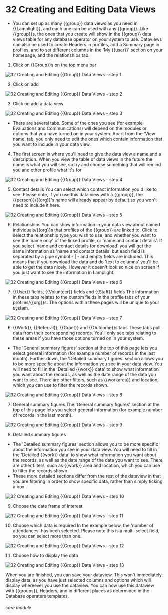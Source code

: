 # 32 Creating and Editing Data Views

- You can set up as many {{group}} data views as you need in {{Lamplight}}, and each one can be used with any {{group}}. Like {{group}}s, the ones that you create will show in the {{group}} data views table for any database operator on your system to use. Dataviews can also be used to create Headers in profiles, add a Summary page in profiles, and to set different columns in the 'My {{user}}' section on your homepage, and the relationships tab.

1. Click on {{Group}}s on the top menu bar

![32 Creating and Editing {{Group}} Data Views - step 1](32_Creating_and_Editing_List_Data_Views_im_1.png)

2. Click on add

![32 Creating and Editing {{Group}} Data Views - step 2](32_Creating_and_Editing_List_Data_Views_im_2.png)

3. Click on add a data view

![32 Creating and Editing {{Group}} Data Views - step 3](32_Creating_and_Editing_List_Data_Views_im_3.png)

- There are several tabs. Some of the ones you see (for example Evaluations and Communications) will depend on the modules or options that you have turned on in your system. Apart from the 'View name' tab, you only need to edit the ones which contain information that you want to include in your data view.
  
4. The first screen is where you&#039;ll need to give the data view a name and a description.
When you view the table of data views in the future the name is what you will see, so try and choose something that will remind you and other profile what it&#039;s for

![32 Creating and Editing {{Group}} Data Views - step 4](32_Creating_and_Editing_List_Data_Views_im_4.png)

5. Contact details
You can select which contact information you&#039;d like to see. Please note, if you use this data view with a {{group}}, the {{person}}/{{org}}&#039;s name will already appear by default so you won&#039;t need to include it here.

![32 Creating and Editing {{Group}} Data Views - step 5](32_Creating_and_Editing_List_Data_Views_im_5.png)

6. Relationships
You can show information in your data view about named individuals/{{org}}s that profiles of the {{group}} are linked to.
Click to select the relationship type you wish to use, and whether you want to see the &#039;name only&#039; of the linked profile, or &#039;name and contact details&#039;.
If you select &#039;name and contact details for download&#039; you will get the same information as &#039;name and contact details&#039; but each field is separated by a pipe symbol - | - and empty fields are included.
This means that if you download the data and do &#039;text to columns&#039; you&#039;ll be able to get the data nicely. However it doesn&#039;t look so nice on screen if you just want to see the information in Lamplight.

![32 Creating and Editing {{Group}} Data Views - step 6](32_Creating_and_Editing_List_Data_Views_im_6.png)

7. {{User}} fields, {{Volunteer}} fields and {{Staff}} fields
The information in these tabs relates to the custom fields in the profile tabs of your profiles/{{org}}s. The options within these pages will be unique to your system.

![32 Creating and Editing {{Group}} Data Views - step 7](32_Creating_and_Editing_List_Data_Views_im_7.png)

6. {{Work}}, {{Referral}}, {{Grant}} and {{Outcome}}s tabs
These tabs pull data from their corresponding records. You'll only see tabs relating to these areas if you have those options turned on in your system.

- The 'General summary figures' section at the top of this page lets you select general information (for example number of records in the last month). Further down, the 'Detailed summary figures' section allows you to be more specific about the information you see in your data view. You will need to fill in the 'Detailed {{work}} data' to show what information you want about the records, as well as the date range of the data you want to see. There are other filters, such as {{workarea}} and location, which you can use to filter the records shown.
  
![32 Creating and Editing {{Group}} Data Views - step 8](32_Creating_and_Editing_List_Data_Views_im_8.png)

7. General summary figures
The &#039;General summary figures&#039; section at the top of this page lets you select general information (for example number of records in the last month).

![32 Creating and Editing {{Group}} Data Views - step 9](32_Creating_and_Editing_List_Data_Views_im_9.png)

8. Detailed summary figures
- The &#039;Detailed summary figures&#039; section allows you to be more specific about the information you see in your data view. You will need to fill in the &#039;Detailed {{work}} data&#039; to show what information you want about the records, as well as the date range of the data you want to see. There are other filters, such as {{work}} area and location, which you can use to filter the records shown.
- These more detailed sections differ from the rest of the dataview in that you are filtering in order to show specific data, rather than simply ticking a box.

![32 Creating and Editing {{Group}} Data Views - step 10](32_Creating_and_Editing_List_Data_Views_im_10.png)

9. Choose the date frame of interest

![32 Creating and Editing {{Group}} Data Views - step 11](32_Creating_and_Editing_List_Data_Views_im_11.png)

10. Choose which data is required
In the example below, the &#039;number of attendances&#039; has been selected. Please note this is a multi-select field, so you can select more than one.

![32 Creating and Editing {{Group}} Data Views - step 12](32_Creating_and_Editing_List_Data_Views_im_12.png)

11. Choose how to display the data

![32 Creating and Editing {{Group}} Data Views - step 13](32_Creating_and_Editing_List_Data_Views_im_13.png)

When you are finished, you can save your dataview. This won't immediately display data, as you have just selected columns and options which will display whereever you use the dataview. You can now use this dataview with {{groups}}, Headers, and in different places as determined in the Database operaters templates.


###### core module
